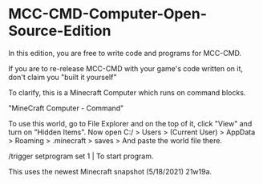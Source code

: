 # MCC-CMD-Computer-Open-Source-Edition
In this edition, you are free to write code and programs for MCC-CMD.

If you are to re-release MCC-CMD with your game's code written on it, don't claim you "built it yourself"

To clarify, this is a Minecraft Computer which runs on command blocks.

"MineCraft Computer - Command"

To use this world, go to File Explorer and on the top of it, click "View" and turn on "Hidden Items".
Now open C:/ > Users > (Current User) > AppData > Roaming > .minecraft > saves > And paste the world file there.

/trigger setprogram set 1 | To start program.

This uses the newest Minecraft snapshot (5/18/2021) 21w19a.
